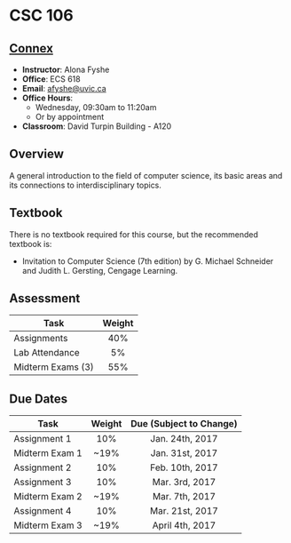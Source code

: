 # CSC 106

## [Connex](https://connex.csc.uvic.ca/portal/site/9aacf750-2e16-4abd-8072-bf2f4072dfa6/)

* __Instructor__: Alona Fyshe
* __Office__: ECS 618
* __Email__: [afyshe@uvic.ca](mailto:afyshe@uvic.ca)
* __Office Hours__:
    * Wednesday, 09:30am to 11:20am	
    * Or by appointment
* __Classroom__: David Turpin Building - A120

## Overview

A general introduction to the field of computer science, its basic areas and its connections to interdisciplinary topics.

## Textbook

There is no textbook required for this course, but the recommended textbook is: 

* Invitation to Computer Science (7th edition) by G. Michael Schneider and Judith L. Gersting, Cengage Learning.


## Assessment

| Task                | Weight |
|---------------------|:------:|
| Assignments         |   40%  |
| Lab Attendance      |   5%   |
| Midterm Exams (3)   |   55%  |

## Due Dates

| Task                | Weight | Due (Subject to Change)      |
|---------------------|:------:|:----------------------------:|
| Assignment 1        |   10%  |              Jan. 24th, 2017 |   
| Midterm Exam 1      |  ~19%  |              Jan. 31st, 2017 |
| Assignment 2        |   10%  |              Feb. 10th, 2017 | 
| Assignment 3        |   10%  |               Mar. 3rd, 2017 | 
| Midterm Exam 2      |  ~19%  |               Mar. 7th, 2017 |
| Assignment 4        |   10%  |              Mar. 21st, 2017 |
| Midterm Exam 3      |  ~19%  |              April 4th, 2017 | 